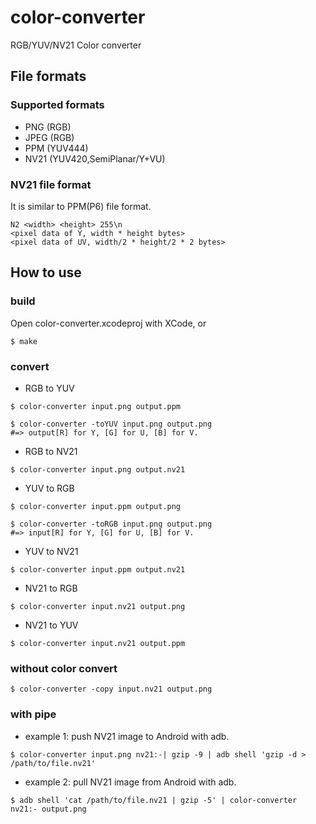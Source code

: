 # color-converter
RGB/YUV/NV21 Color converter


## File formats

### Supported formats

* PNG (RGB)
* JPEG (RGB)
* PPM (YUV444)
* NV21 (YUV420,SemiPlanar/Y+VU)


### NV21 file format

It is similar to PPM(P6) file format.

```
N2 <width> <height> 255\n
<pixel data of Y, width * height bytes>
<pixel data of UV, width/2 * height/2 * 2 bytes>
```


## How to use

### build

Open color-converter.xcodeproj with XCode, or

```
$ make
```

### convert

* RGB to YUV
```
$ color-converter input.png output.ppm
```
```
$ color-converter -toYUV input.png output.png
#=> output[R] for Y, [G] for U, [B] for V.
```

* RGB to NV21
```
$ color-converter input.png output.nv21
```

* YUV to RGB
```
$ color-converter input.ppm output.png
```
```
$ color-converter -toRGB input.png output.png
#=> input[R] for Y, [G] for U, [B] for V.
```

* YUV to NV21
```
$ color-converter input.ppm output.nv21
```

* NV21 to RGB
```
$ color-converter input.nv21 output.png
```

* NV21 to YUV
```
$ color-converter input.nv21 output.ppm
```


### without color convert

```
$ color-converter -copy input.nv21 output.png
```


### with pipe

* example 1: push NV21 image to Android with adb.
```
$ color-converter input.png nv21:-| gzip -9 | adb shell 'gzip -d > /path/to/file.nv21'
```
* example 2: pull NV21 image from Android with adb.
```
$ adb shell 'cat /path/to/file.nv21 | gzip -5' | color-converter nv21:- output.png
```
